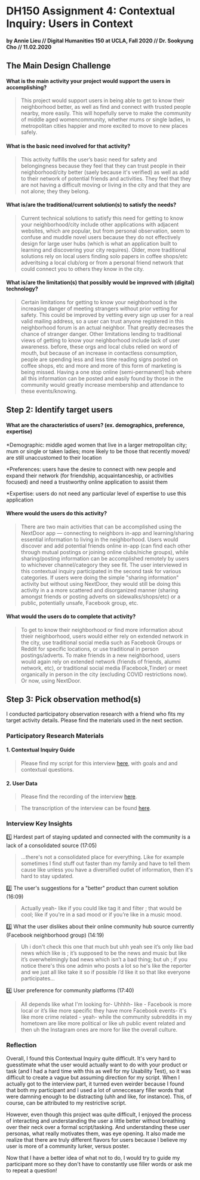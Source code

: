 # DH150 Assignment 4: Contextual Inquiry: Users in Context

#### by Annie Lieu // Digital Humanities 150 at UCLA, Fall 2020 // Dr. Sookyung Cho // 11.02.2020

## The Main Design Challenge
#### What is the main activity your project would support the users in accomplishing?

> <p> This project would support users in being able to get to know their neighborhood better, as well as find and connect with trusted people nearby, more easily. This will hopefully serve to make the community of middle aged womencommunity, whether mums or single ladies, in metropolitan cities happier and more excited to move to new places safely. </p>

#### What is the basic need involved for that activity?

> This activity fulfills the user’s basic need for safety and belongingness because they feel that they can trust people in their neighborhood/city better (saely because it's verified) as well as add to their network of potential friends and activities. They feel that they are not having a difficult moving or living in the city and that they are not alone; they they belong. 

#### What is/are the traditional/current solution(s) to satisfy the needs?

> Current technical solutions to satisfy this need for getting to know your neighborhood/city include other applications with adjacent websites, which are popular, but from personal observation, seem to confuse and muddle novel users because they do not effectively design for large user hubs (which is what an application built to learning and discovering your city requires). Older, more traditional solutions rely on local users finding solo papers in coffee shops/etc adveritsing a local club/org or from a personal friend network that could connect you to others they know in the city. 

#### What is/are the limitation(s) that possibly would be improved with (digital) technology?

> Certain limitations for getting to know your neighborhood is the increasing danger of meeting strangers without prior vetting for safety. This could be improved by vetting every sign up user for a real valid mailing address, so a user can trust anyone registered in this neighborhood forum is an actual neighbor. That greatly decreases the chance of stranger danger. Other limitations lending to traditional views of getting to know your neighborhood include lack of user awareness. before, these orgs and local clubs relied on word of mouth, but because of an increase in contactless consumption, people are spending less and less time reading signs posted on coffee shops, etc and more and more of this form of marketing is being missed. Having a one stop online (semi-permanent] hub where all this information can be posted and easily found by those in the community would greatly increase membership and attendance to these events/knowing. 

## Step 2: Identify target users

#### What are the characteristics of users? (ex. demographics, preference, expertise)

 *Demographic: middle aged women that live in a larger metropolitan city; mum or single or taken ladies; more likely to be those that recently moved/ are still unaccustomed to their location

 *Preferences: users have the desire to connect with new people and expand their network (for friendship, acquaintanceship, or activities focused) and need a trustworthy online application to assist them 

 *Expertise: users do not need any particular level of expertise to use this application

#### Where would the users do this activity?

> There are two main activities that can be accomplished using the NextDoor app — connecting to neighbors in-app and learning/sharing essential information to living in the neighborhood. Users would discover and add potential friends online in-app (can find each other through mutual postings or joining online clubs/niche groups), while sharing/posting information can be accomplished remotely by users to whichever channel/category they see fit. The user interviewed in this contextual inquiry participated in the second task for various categories. If users were doing the simple "sharing information" activity but without using NextDoor, they would still be doing this activity in a a more scattered and disorganized manner (sharing amongst friends or posting adverts on sidewalks/shops/etc) or a public, potentially unsafe, Facebook group, etc.

#### What would the users do to complete that activity?

> To get to know their neighborhood or find more information about thieir neighborhood, users would either rely on extended network in the city, use traditional social media such as Facebook Groups or Reddit for specific locations, or use traditional in person postings/adverts. To make friends in a new neighborhood, users would again rely on extended network (friends of friends, alumni network, etc), or traditional social media (Facebook,Tinder) or meet organically in person in the city (excluding COVID restrictions now). Or now, using NextDoor.

## Step 3: Pick observation method(s)

I conducted participatory observation research with a friend who fits my target activity details. Please find the materials used in the next section.

### Participatory Research Materials
#### 1. Contextual Inquiry Guide

> Please find my script for this interview [here](https://docs.google.com/document/d/17PUSJ-OuLa00a2k_DM0KpAxYRcPQlvSIZFmjjBNAem4/edit?usp=sharing), with goals and and contextual questions.

#### 2. User Data

> Please find the recording of the interview [here](https://drive.google.com/file/d/1L-iYgi8VFfOCe1kIGaL90sWaQ1ems041/view?usp=sharing).

> The transcription of the interview can be found [here](https://docs.google.com/document/d/1v1WMfx0VVxJOfw48NmH5iyCuUv0Td5EIxTUPTmTVyL0/edit?usp=sharing).

### Interview Key Insights
1️⃣ Hardest part of staying updated and connected with the community is a lack of a consolidated source (17:05)
> ...there's not a consolidated place for everything. Like for example sometimes I find stuff out faster than my family and have to tell them cause like unless you have a diversified outlet of information, then it's hard to stay updated. 

2️⃣ The user's suggestions for a "better" product than current solution (16:09)
> Actually yeah- like if you could like tag it and filter ; that would be cool; like if you're in a sad mood or if you’re like in a music mood.

3️⃣ What the user dislikes about their online community hub source currently (Facebook neighborhood group) (14:19)

> Uh i don't check this one that much but uhh yeah see it’s only like bad news which like is ; it’s supposed to be the news and music but like it’s overwhelmingly bad news which isn’t a bad thing; but uh ; if you notice there's this one admin who posts a lot so he's like the reporter and we just all like take it so if possible i’d like it so that like everyone participates...

4️⃣ User preference for community platforms (17:40)
> All depends like what I'm looking for- Uhhhh-  like - Facebook is more local or it’s like more specific they have more Facebook events- it's like more crime related - yeah- while the community subreddits in my hometown are like more political or like uh public event related and then uh the Instagram ones are more for like the overall culture. 

### Reflection

Overall, I found this Contextual Inquiry quite difficult. It's very hard to guesstimate what the user would actually want to do with your product or task (and I had a hard time with this as well for my Usability Test), so it was difficult to create a vague but assuming direction for my script. When I actually got to the interview part, it turned even weirder because I found that both my participant and I used a lot of unneccesary filler words that were damning enough to be distracting (uhh and like, for instance). This, of course, can be attributed to my restrictive script. 

However, even though this project was quite difficult, I enjoyed the process of interacting and understanding the user a little better without breathing over their neck over a formal script/tasking. And understanding these user personas, what really motivates them, was eye opening. It also made me realize that there are truly different flavors for users because I believe my user is more of a community lurker, versus poster. 

Now that I have a better idea of what not to do, I would try to guide my participant more so they don't have to constantly use filler words or ask me to repeat a question! 

